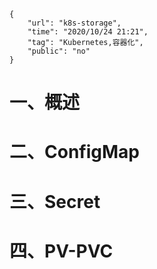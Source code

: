 ```
{
    "url": "k8s-storage",
    "time": "2020/10/24 21:21",
    "tag": "Kubernetes,容器化",
    "public": "no"
}
```

# 一、概述





# 二、ConfigMap



# 三、Secret



# 四、PV-PVC









